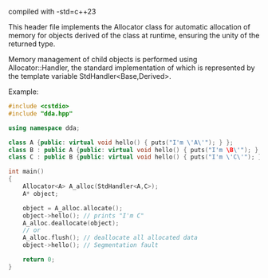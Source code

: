 compiled with -std=c++23

This header file implements the Allocator<Base> class
for automatic allocation of memory
for objects derived of the <Base> class at runtime,
ensuring the unity of the returned type.

Memory management of child objects is performed using Allocator<Base>::Handler,
the standard implementation of which is represented
by the template variable StdHandler<Base,Derived>.

Example:
```cpp
#include <cstdio>
#include "dda.hpp"

using namespace dda;

class A {public: virtual void hello() { puts("I'm \'A\'"); } };
class B : public A {public: virtual void hello() { puts("I'm \B\'"); } };
class C : public B {public: virtual void hello() { puts("I'm \'C\'"); } };

int main()
{
    Allocator<A> A_alloc(StdHandler<A,C>);
    A* object;

    object = A_alloc.allocate();
    object->hello(); // prints "I'm C"
    A_alloc.deallocate(object);
    // or
    A_alloc.flush(); // deallocate all allocated data
    object->hello(); // Segmentation fault

    return 0;
}
```
